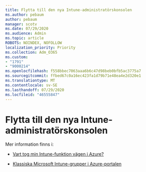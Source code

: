 ```yaml
---
title: Flytta till den nya Intune-administratörskonsolen
ms.author: pebaum
author: pebaum
manager: scotv
ms.date: 07/29/2020
ms.audience: Admin
ms.topic: article
ROBOTS: NOINDEX, NOFOLLOW
localization_priority: Priority
ms.collection: Adm_O365
ms.custom:
- "1791"
- "9000214"
ms.openlocfilehash: f558bbec7063aaa6b6c47d98beb0bfb5ac3775a7
ms.sourcegitcommit: ffbed67c0a16ec423fa1d79b71e48ea4e2d320e1
ms.translationtype: MT
ms.contentlocale: sv-SE
ms.lasthandoff: 07/29/2020
ms.locfileid: "46555847"
---
```

# <a name="moving-to-the-new-intune-admin-console"></a>Flytta till den nya Intune-administratörskonsolen

Mer information finns i:

- [Vart tog min Intune-funktion vägen i Azure?](https://docs.microsoft.com/intune/ui-changes)

- [Klassiska Microsoft Intune-grupper i Azure-portalen](https://docs.microsoft.com/intune/groups-get-started)
